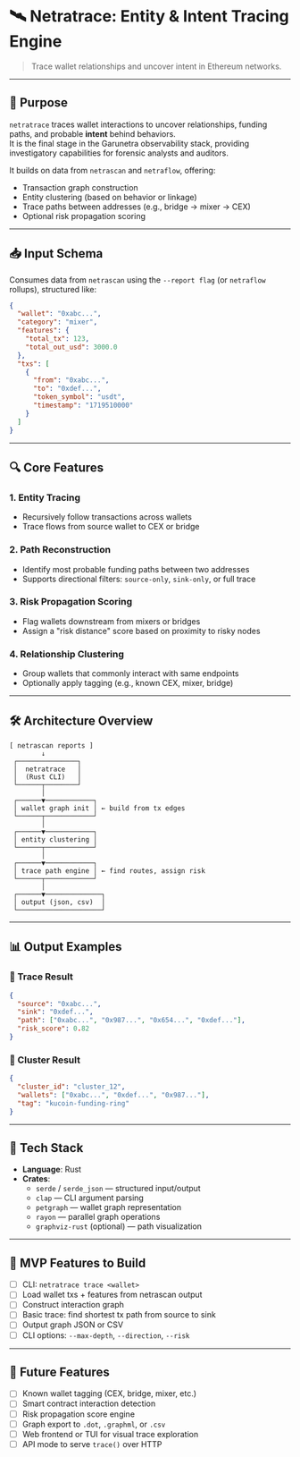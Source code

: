 # 🛰️ Netratrace: Entity & Intent Tracing Engine

> Trace wallet relationships and uncover intent in Ethereum networks.

---

## 🎯 Purpose

`netratrace` traces wallet interactions to uncover relationships, funding paths, and probable **intent** behind behaviors.  
It is the final stage in the Garunetra observability stack, providing investigatory capabilities for forensic analysts and auditors.

It builds on data from `netrascan` and `netraflow`, offering:

- Transaction graph construction
- Entity clustering (based on behavior or linkage)
- Trace paths between addresses (e.g., bridge → mixer → CEX)
- Optional risk propagation scoring

---

## 📥 Input Schema

Consumes data from `netrascan` using the `--report flag` (or `netraflow` rollups), structured like:

```json
{
  "wallet": "0xabc...",
  "category": "mixer",
  "features": {
    "total_tx": 123,
    "total_out_usd": 3000.0
  },
  "txs": [
    {
      "from": "0xabc...",
      "to": "0xdef...",
      "token_symbol": "usdt",
      "timestamp": "1719510000"
    }
  ]
}
```

---

## 🔍 Core Features

### 1. Entity Tracing

- Recursively follow transactions across wallets
- Trace flows from source wallet to CEX or bridge

### 2. Path Reconstruction

- Identify most probable funding paths between two addresses
- Supports directional filters: `source-only`, `sink-only`, or full trace

### 3. Risk Propagation Scoring

- Flag wallets downstream from mixers or bridges
- Assign a "risk distance" score based on proximity to risky nodes

### 4. Relationship Clustering

- Group wallets that commonly interact with same endpoints
- Optionally apply tagging (e.g., known CEX, mixer, bridge)

---

## 🛠️ Architecture Overview

```text
[ netrascan reports ]
        ↓
 ┌───────────────┐
 │  netratrace   │
 │  (Rust CLI)   │
 └──────┬────────┘
        │
 ┌──────▼────────────┐
 │ wallet graph init │ ← build from tx edges
 └──────┬────────────┘
        │
 ┌──────▼────────────┐
 │ entity clustering │
 └──────┬────────────┘
        │
 ┌──────▼────────────┐
 │ trace path engine │ ← find routes, assign risk
 └──────┬────────────┘
        │
 ┌──────▼──────────────┐
 │ output (json, csv)  │
 └─────────────────────┘
```

---

## 📊 Output Examples

### 🔗 Trace Result

```json
{
  "source": "0xabc...",
  "sink": "0xdef...",
  "path": ["0xabc...", "0x987...", "0x654...", "0xdef..."],
  "risk_score": 0.82
}
```

### 🧩 Cluster Result

```json
{
  "cluster_id": "cluster_12",
  "wallets": ["0xabc...", "0xdef...", "0x987..."],
  "tag": "kucoin-funding-ring"
}
```

---

## 🔋 Tech Stack

- **Language**: Rust
- **Crates**:
  - `serde` / `serde_json` — structured input/output
  - `clap` — CLI argument parsing
  - `petgraph` — wallet graph representation
  - `rayon` — parallel graph operations
  - `graphviz-rust` (optional) — path visualization

---

## 🚧 MVP Features to Build

- [ ] CLI: `netratrace trace <wallet>`
- [ ] Load wallet txs + features from netrascan output
- [ ] Construct interaction graph
- [ ] Basic trace: find shortest tx path from source to sink
- [ ] Output graph JSON or CSV
- [ ] CLI options: `--max-depth`, `--direction`, `--risk`

---

## 🧠 Future Features

- [ ] Known wallet tagging (CEX, bridge, mixer, etc.)
- [ ] Smart contract interaction detection
- [ ] Risk propagation score engine
- [ ] Graph export to `.dot`, `.graphml`, or `.csv`
- [ ] Web frontend or TUI for visual trace exploration
- [ ] API mode to serve `trace()` over HTTP
